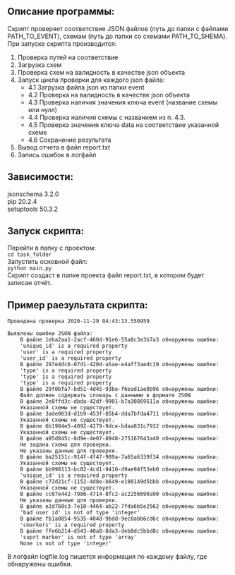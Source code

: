 ## Описание программы:
Скрипт проверяет соответствие JSON файлов (путь до папки с файлами PATH_TO_EVENT), схемам (путь до папки со схемами PATH_TO_SHEMA).  
При запуске скрипта производится:  
1. Проверка путей на соответствие
2. Загрузка схем
3. Проверка схем на валидность в качестве json объекта
4. Запуск цикла проверки для каждого json файла:
   - 4.1 Загрузка файла json из папки event
   - 4.2 Проверка на валидность в качестве json объекта
   - 4.3 Проверка наличия значения ключа event (название схемы или нулл)
   - 4.4 Проверка наличия схемы с названием из п. 4.3.
   - 4.5 Проверка значения ключа data на соответствие указанной схеме
   - 4.6 Сохранение результата
 5. Вывод отчета в файл report.txt
 6. Запись ошибок в логфайл
 
## Зависимости:

jsonschema 3.2.0  
pip        20.2.4  
setuptools 50.3.2  

## Запуск скрипта:

Перейти в папку с проектом:  
`cd task_folder`  
Запустить основной файл:  
`python main.py`  
Скрипт создаст в папке проекта файл report.txt, в котором будет записан отчёт.

## Пример раезультата скрипта:

```
Проведена проверка 2020-11-29 04:43:13.550959

Выявлены ошибки JSON файла:
	В файле 1eba2aa1-2acf-460d-91e6-55a8c3e3b7a3 обнаружены ошибки:
	'unique_id' is a required property
	'user' is a required property
	'user_id' is a required property
	В файле 297e4dc6-07d1-420d-a5ae-e4aff3aedc19 обнаружены ошибки:
	'type' is a required property
	'type' is a required property
	'type' is a required property
	В файле 29f0bfa7-bd51-4d45-93be-f6ead1ae0b96 обнаружены ошибки:
	Файл должен содержать словарь с данными в формате JSON
	В файле 2e8ffd3c-dbda-42df-9901-b7a30869511a обнаружены ошибки:
	Указанной схемы не существует.
	В файле 3ade063d-d1b9-453f-85b4-dda7bfda4711 обнаружены ошибки:
	Указанной схемы не существует.
	В файле 6b1984e5-4092-4279-9dce-bdaa831c7932 обнаружены ошибки:
	Указанной схемы не существует.
	В файле a95d845c-8d9e-4e07-8948-275167643a40 обнаружены ошибки:
	Не задана схема для проверки.
	Не указаны данные для проверки.
	В файле ba25151c-914f-4f47-909a-7a65a6339f34 обнаружены ошибки:
	Указанной схемы не существует.
	В файле bb998113-bc02-4cd1-9410-d9ae94f53eb0 обнаружены ошибки:
	'unique_id' is a required property
	В файле c72d21cf-1152-4d8e-b649-e198149d5bbb обнаружены ошибки:
	Указанной схемы не существует.
	В файле cc07e442-7986-4714-8fc2-ac2256690a90 обнаружены ошибки:
	Не указаны данные для проверки.
	В файле e2d760c3-7e10-4464-ab22-7fda6b5e2562 обнаружены ошибки:
	'bad user id' is not of type 'integer'
	В файле fb1a0854-9535-404d-9bdd-9ec0abb6cd6c обнаружены ошибки:
	'cmarkers' is a required property
	В файле ffe6b214-d543-40a8-8da3-deb0dc5bbd8c обнаружены ошибки:
	'suprt marker' is not of type 'array'
	None is not of type 'integer'

```
В логфайл logfile.log пишется информация по каждому файлу, где обнаружены ошибки.
